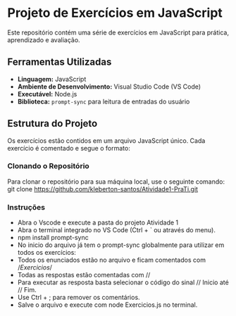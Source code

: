 # Projeto de Exercícios em JavaScript

Este repositório contém uma série de exercícios em JavaScript para prática, aprendizado e avaliação.

## Ferramentas Utilizadas

- **Linguagem:** JavaScript
- **Ambiente de Desenvolvimento:** Visual Studio Code (VS Code)
- **Executável:** Node.js
- **Biblioteca:** `prompt-sync` para leitura de entradas do usuário

## Estrutura do Projeto

Os exercícios estão contidos em um arquivo JavaScript único. Cada exercício é comentado e segue o formato:

### Clonando o Repositório

Para clonar o repositório para sua máquina local, use o seguinte comando:
git clone https://github.com/kleberton-santos/Atividade1-PraTi.git

### Instruções
- Abra o Vscode e execute a pasta do projeto Atividade 1
- Abra o terminal integrado no VS Code (Ctrl + ` ou através do menu).
- npm install prompt-sync
- No inicio do arquivo já tem o prompt-sync globalmente para utilizar em todos os exercícios:
- Todos os enunciados estão no arquivo e ficam comentados com /*Exercicios*/
- Todas as respostas estão comentadas com //
- Para executar as resposta basta selecionar o código do sinal // Inicio até // Fim.
- Use Ctrl + ; para remover os comentários.
- Salve o arquivo e execute com node Exercicios.js no terminal.
